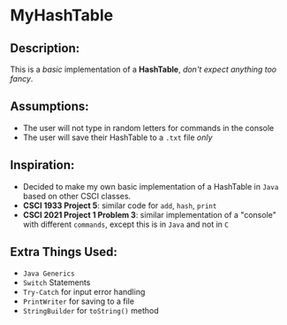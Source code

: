 # MyHashTable

## Description:
This is a *basic* implementation of a **HashTable**, *don't expect anything too fancy*.

## Assumptions:
 - The user will not type in random letters for commands in the console
 - The user will save their HashTable to a `.txt` file *only*
 
## Inspiration:
 - Decided to make my own basic implementation of a HashTable in `Java` based on other CSCI classes.
 - **CSCI 1933 Project 5**: similar code for `add`, `hash`, `print`
 - **CSCI 2021 Project 1 Problem 3**: similar implementation of a "console" with different `commands`, except this is in `Java` and not in `C`

## Extra Things Used:
 - `Java Generics`
 - `Switch` Statements
 - `Try-Catch` for input error handling
 - `PrintWriter` for saving to a file
 - `StringBuilder` for `toString()` method

